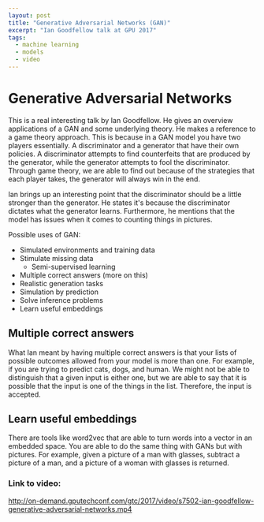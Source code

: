 ```yaml
---
layout: post
title: "Generative Adversarial Networks (GAN)"
excerpt: "Ian Goodfellow talk at GPU 2017"
tags:
  - machine learning
  - models
  - video
---
```


# Generative Adversarial Networks

This is a real interesting talk by Ian Goodfellow. He gives an overview applications of
a GAN and some underlying theory. He makes a reference to a game theory approach.
This is because in a GAN model you have two players essentially. A discriminator and
a generator that have their own policies. A discriminator attempts to find counterfeits
that are produced by the generator, while the generator attempts to fool the discriminator. Through game theory, we are able to find out because of the strategies
that each player takes, the generator will always win in the end.

Ian brings up an interesting point that the discriminator should be
a little stronger than the generator. He states it's because the discriminator dictates what the generator learns. Furthermore, he mentions that the model has
issues when it comes to counting things in pictures.

Possible uses of GAN:

  * Simulated environments and training data
  * Stimulate missing data
    * Semi-supervised learning
  * Multiple correct answers (more on this)
  * Realistic generation tasks
  * Simulation by prediction
  * Solve inference problems
  * Learn useful embeddings

## Multiple correct answers
What Ian meant by having multiple correct answers is that your lists of possible
outcomes allowed from your model is more than one. For example, if you are trying
to predict cats, dogs, and human. We might not be able to distinguish that a given input is either one, but we are able to say that it is possible that the input is
one of the things in the list. Therefore, the input is accepted.

## Learn useful embeddings
There are tools like word2vec that are able to turn words into a vector in an embedded space. You are able to do the same thing with GANs but with pictures. For example, given a picture of a man with glasses, subtract a picture of a man, and a picture of a woman with glasses is returned.

### Link to video:

http://on-demand.gputechconf.com/gtc/2017/video/s7502-ian-goodfellow-generative-adversarial-networks.mp4
